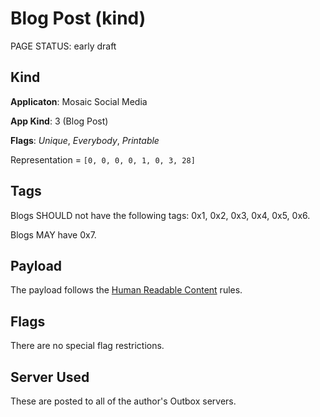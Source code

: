 # Blog Post (kind)

<status>PAGE STATUS: early draft</status>

## Kind

**Applicaton**: Mosaic Social Media

**App Kind**: 3 (Blog Post)

**Flags**: *Unique*, *Everybody*, *Printable*

Representation = `[0, 0, 0, 0, 1, 0, 3, 28]`

## Tags

Blogs SHOULD not have the following tags: 0x1, 0x2, 0x3, 0x4, 0x5, 0x6.

Blogs MAY have 0x7.

## Payload

The payload follows the [Human Readable Content](human_readable_content.md) rules.

## Flags

There are no special flag restrictions.

## Server Used

These are posted to all of the author's Outbox servers.
